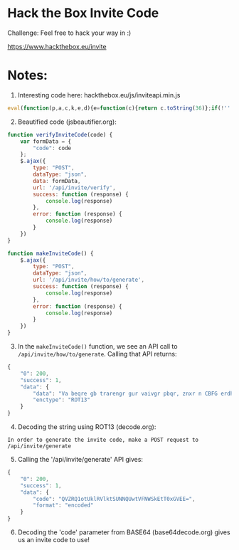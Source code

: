 # Hack the Box Invite Code

Challenge: Feel free to hack your way in :)

https://www.hackthebox.eu/invite

# Notes:

1. Interesting code here: hackthebox.eu/js/inviteapi.min.js

```javascript
eval(function(p,a,c,k,e,d){e=function(c){return c.toString(36)};if(!''.replace(/^/,String)){while(c--){d[c.toString(a)]=k[c]||c.toString(a)}k=[function(e){return d[e]}];e=function(){return'\\w+'};c=1};while(c--){if(k[c]){p=p.replace(new RegExp('\\b'+e(c)+'\\b','g'),k[c])}}return p}('1 i(4){h 8={"4":4};$.9({a:"7",5:"6",g:8,b:\'/d/e/n\',c:1(0){3.2(0)},f:1(0){3.2(0)}})}1 j(){$.9({a:"7",5:"6",b:\'/d/e/k/l/m\',c:1(0){3.2(0)},f:1(0){3.2(0)}})}',24,24,'response|function|log|console|code|dataType|json|POST|formData|ajax|type|url|success|api|invite|error|data|var|verifyInviteCode|makeInviteCode|how|to|generate|verify'.split('|'),0,{}))
```

2. Beautified code (jsbeautifier.org):

```javascript
function verifyInviteCode(code) {
    var formData = {
        "code": code
    };
    $.ajax({
        type: "POST",
        dataType: "json",
        data: formData,
        url: '/api/invite/verify',
        success: function (response) {
            console.log(response)
        },
        error: function (response) {
            console.log(response)
        }
    })
}

function makeInviteCode() {
    $.ajax({
        type: "POST",
        dataType: "json",
        url: '/api/invite/how/to/generate',
        success: function (response) {
            console.log(response)
        },
        error: function (response) {
            console.log(response)
        }
    })
}
```

3. In the `makeInviteCode()` function, we see an API call to `/api/invite/how/to/generate`. Calling that API returns:

```javascript
{
    "0": 200,
    "success": 1,
    "data": {
        "data": "Va beqre gb trarengr gur vaivgr pbqr, znxr n CBFG erdhrfg gb /ncv/vaivgr/trarengr",
        "enctype": "ROT13"
    }
}
```

4. Decoding the string using ROT13 (decode.org):

```
In order to generate the invite code, make a POST request to /api/invite/generate
```

5. Calling the '/api/invite/generate' API gives:

```javascript
{
    "0": 200,
    "success": 1,
    "data": {
        "code": "QVZRQ1otUklRVlktSUNNQUwtVFNWSkEtT0xGVEE=",
        "format": "encoded"
    }
}
```

6. Decoding the 'code' parameter from BASE64 (base64decode.org) gives us an invite code to use!
